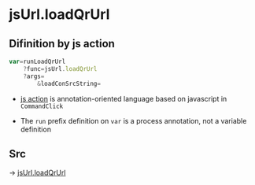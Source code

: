# jsUrl.loadQrUrl

## Difinition by js action

```js.js
var=runLoadQrUrl
	?func=jsUrl.loadQrUrl
	?args=
		&loadConSrcString=
```

- [js action](#) is annotation-oriented language based on javascript in `CommandClick`

- The `run` prefix definition on `var` is a process annotation, not a variable definition

## Src

-> [jsUrl.loadQrUrl](https://github.com/puutaro/CommandClick/blob/master/app/src/main/java/com/puutaro/commandclick/fragment_lib/terminal_fragment/js_interface/JsUrl.kt#L88)


